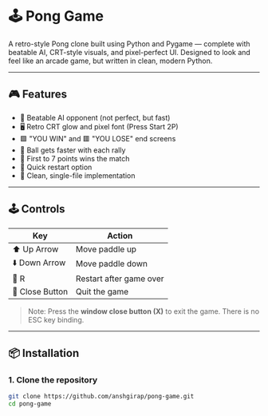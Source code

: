 # 🕹️ Pong Game

A retro-style Pong clone built using Python and Pygame — complete with beatable AI, CRT-style visuals, and pixel-perfect UI. Designed to look and feel like an arcade game, but written in clean, modern Python.

---

## 🎮 Features

- 🧠 Beatable AI opponent (not perfect, but fast)
- 🖥️ Retro CRT glow and pixel font (Press Start 2P)
- 🟩 "YOU WIN" and 🟥 "YOU LOSE" end screens
- 🎯 Ball gets faster with each rally
- 🏁 First to 7 points wins the match
- 🔁 Quick restart option
- 💾 Clean, single-file implementation

---

## 🕹️ Controls

| Key             | Action                  |
| --------------- | ----------------------- |
| ⬆️ Up Arrow     | Move paddle up          |
| ⬇️ Down Arrow   | Move paddle down        |
| 🔁 R            | Restart after game over |
| 🔴 Close Button | Quit the game           |

> Note: Press the **window close button (X)** to exit the game. There is no ESC key binding.

---

## 📦 Installation

### 1. Clone the repository

```bash
git clone https://github.com/anshgirap/pong-game.git
cd pong-game
```
